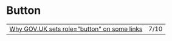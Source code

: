 # Button

|  |  |
| :--- | :--- |
| [Why GOV.UK sets role="button" on some links](https://webplatform.news/issues/2020-07-09) | 7/10 |

